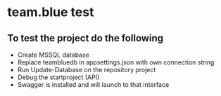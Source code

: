 # team.blue test

## To test the project do the following

* Create MSSQL database
* Replace teambluedb in appsettings.json with own connection string
* Run Update-Database on the repository project
* Debug the startproject (API)
* Swagger is installed and will launch to that interface

